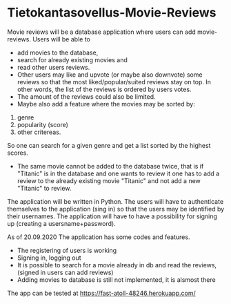 # Tietokantasovellus-Movie-Reviews

Movie reviews will be a database application where users can add movie-reviews. Users will be able to 
* add movies to the database, 
* search for already existing movies and 
* read other users reviews. 
* Other users may like and upvote (or maybe also downvote) some reviews so that the most liked/popular/suited reviews stay on top. In other words, the list of the reviews is ordered by users votes. 
* The amount of the reviews could also be limited. 
* Maybe also add a feature where the movies may be sorted by: 
1. genre
2. popularity (score) 
3. other critereas.

So one can search for a given genre and get a list sorted by the highest scores.

* The same movie cannot be added to the database twice, that is if "Titanic" is in the database and one wants to review it one has to add a review to the already existing movie "Titanic" and not add a new "Titanic" to review.

The application will be written in Python. The users will have to authenticate themselves to the application (sing in) so that the users may be identified by their usernames. The application will have to have a possibility for signing up (creating a usersname+password).

As of 20.09.2020
The application has some codes and features. 
* The registering of users is working
* Signing in, logging out
* It is possible to search for a movie already in db and read the reviews, (signed in users can add reviews)
* Adding movies to database is still not implemented, it is alsmost there

The app can be tested at https://fast-atoll-48246.herokuapp.com/
